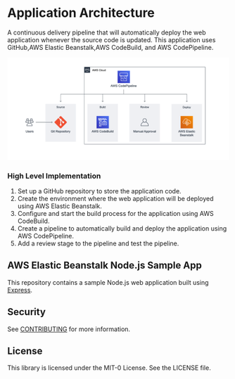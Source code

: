 # Application Architecture
 A continuous delivery pipeline that will automatically deploy the web application whenever the source code is updated.
 This application uses GitHub,AWS Elastic Beanstalk,AWS CodeBuild, and AWS CodePipeline.
 
 ![Application Architecture](./Images/Application_architecture.png)

### High Level Implementation

1. Set up a GitHub repository to store the application code.
2. Create the environment where the web application will be deployed using AWS Elastic Beanstalk.
3. Configure and start the build process for the application using AWS CodeBuild.
4. Create a pipeline to automatically build and deploy the application using AWS CodePipeline.
5. Add a review stage to the pipeline and test the pipeline.
 
## AWS Elastic Beanstalk Node.js Sample App

This repository contains a sample Node.js web application built using [Express](https://expressjs.com/).

## Security

See [CONTRIBUTING](CONTRIBUTING.md#security-issue-notifications) for more information.

## License

This library is licensed under the MIT-0 License. See the LICENSE file.

